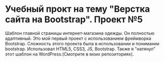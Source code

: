 # Учебный прокт на тему "Верстка сайта на Bootstrap". Проект №5

Шаблон главной страницы интернет-магазина одежды. Он полностью адаптивный. Это мой первый проект с использованием фреймворка Bootstrap.
Сложность этого проекта была в использовании и понимании bootstrap.
Использовал HTML5, CSS3, JS, Bootstrap.
Также я "натянул" этот шаблон на WordPress.(Смотрите в моих репозиториях).

